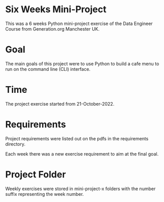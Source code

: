 # Six Weeks Mini-Project

This was a 6 weeks Python mini-project exercise of the Data Engineer Course from Generation.org Manchester UK.

# Goal

The main goals of this project were to use Python to build a cafe menu to run on the command line (CLI) interface.

# Time

The project exercise started from 21-October-2022.

# Requirements

Project requirements were listed out on the pdfs in the requirements directory.

Each week there was a new exercise requirement to aim at the final goal.

# Project Folder

Weekly exercises were stored in mini-project-x folders with the number suffix representing the week number.